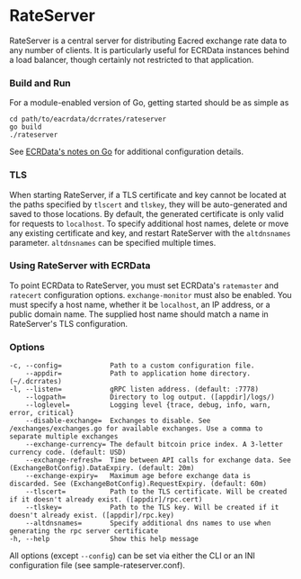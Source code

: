 # RateServer

RateServer is a central server for distributing Eacred exchange rate data to
any number of clients. It is particularly useful for ECRData instances behind a
load balancer, though certainly not restricted to that application.

### Build and Run

For a module-enabled version of Go, getting started should be as simple as

```
cd path/to/eacrdata/dcrrates/rateserver
go build
./rateserver
```

See [ECRData's notes on Go](https://github.com/Eacred/eacrdata#building-eacrdata-with-go-111)
for additional configuration details.

### TLS

When starting RateServer, if a TLS certificate and key cannot be located at the
paths specified by `tlscert` and `tlskey`, they will be auto-generated and saved
to those locations. By default, the generated certificate is only valid for
requests to `localhost`. To specify additional host names, delete or move any
existing certificate and key, and restart RateServer with the `altdnsnames`
parameter. `altdnsnames` can be specified multiple times.

### Using RateServer with ECRData

To point ECRData to RateServer, you must set ECRData's `ratemaster` and
`ratecert` configuration options. `exchange-monitor` must also be enabled. You
must specify a host name, whether it be `localhost`, an IP address, or a public
domain name. The supplied host name should match a name in RateServer's TLS
configuration.

### Options
```
-c, --config=            Path to a custom configuration file.
    --appdir=            Path to application home directory. (~/.dcrrates)
-l, --listen=            gRPC listen address. (default: :7778)
    --logpath=           Directory to log output. ([appdir]/logs/)
    --loglevel=          Logging level {trace, debug, info, warn, error, critical}
    --disable-exchange=  Exchanges to disable. See /exchanges/exchanges.go for available exchanges. Use a comma to separate multiple exchanges
    --exchange-currency= The default bitcoin price index. A 3-letter currency code. (default: USD)
    --exchange-refresh=  Time between API calls for exchange data. See (ExchangeBotConfig).DataExpiry. (default: 20m)
    --exchange-expiry=   Maximum age before exchange data is discarded. See (ExchangeBotConfig).RequestExpiry. (default: 60m)
    --tlscert=           Path to the TLS certificate. Will be created if it doesn't already exist. ([appdir]/rpc.cert)
    --tlskey=            Path to the TLS key. Will be created if it doesn't already exist. ([appdir]/rpc.key)
    --altdnsnames=       Specify additional dns names to use when generating the rpc server certificate
-h, --help               Show this help message
```

All options (except `--config`) can be set via either the CLI or an INI
configuration file (see sample-rateserver.conf).
